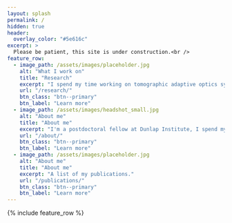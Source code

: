 ```yaml
---
layout: splash
permalink: /
hidden: true
header:
  overlay_color: "#5e616c"
excerpt: >
  Please be patient, this site is under construction.<br />
feature_row:
  - image_path: /assets/images/placeholder.jpg
    alt: "What I work on"
    title: "Research"
    excerpt: "I spend my time working on tomographic adaptive optics systems and turbulence profiling instrumentation."
    url: "/research/"
    btn_class: "btn--primary"
    btn_label: "Learn more"
  - image_path: /assets/images/headshot_small.jpg
    alt: "About me"
    title: "About me"
    excerpt: "I'm a postdoctoral fellow at Dunlap Institute, I spend my downtime running and working on my photography."
    url: "/about/"
    btn_class: "btn--primary"
    btn_label: "Learn more"
  - image_path: /assets/images/placeholder.jpg
    alt: "About me"
    title: "About me"
    excerpt: "A list of my publications."
    url: "/publications/"
    btn_class: "btn--primary"
    btn_label: "Learn more"
---
```


{% include feature_row %}